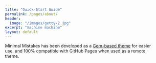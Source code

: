 ```yaml
---
title: "Quick-Start Guide"
permalink: /pages/about/
header:
  image: "/images/getty-2.jpg"
excerpt: "machine machine"
layout: default
---
```


Minimal Mistakes has been developed as a [Gem-based theme](http://jekyllrb.com/docs/themes/) for easier use, and 100% compatible with GitHub Pages when used as a remote theme.
